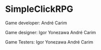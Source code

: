 # SimpleClickRPG
Game developer: André Carim

Game designer: Igor Yonezawa
               André Carim
               
Game Testers: Igor Yonezawa
              André Carim
